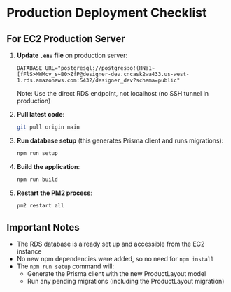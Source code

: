 # Production Deployment Checklist

## For EC2 Production Server

1. **Update `.env` file** on production server:
   ```
   DATABASE_URL="postgresql://postgres:o!(HNa1~[fFlS>MWMcv_s~B0>ZfP@designer-dev.cncask2wa433.us-west-1.rds.amazonaws.com:5432/designer_dev?schema=public"
   ```
   Note: Use the direct RDS endpoint, not localhost (no SSH tunnel in production)

2. **Pull latest code**:
   ```bash
   git pull origin main
   ```

3. **Run database setup** (this generates Prisma client and runs migrations):
   ```bash
   npm run setup
   ```

4. **Build the application**:
   ```bash
   npm run build
   ```

5. **Restart the PM2 process**:
   ```bash
   pm2 restart all
   ```

## Important Notes

- The RDS database is already set up and accessible from the EC2 instance
- No new npm dependencies were added, so no need for `npm install`
- The `npm run setup` command will:
  - Generate the Prisma client with the new ProductLayout model
  - Run any pending migrations (including the ProductLayout migration)